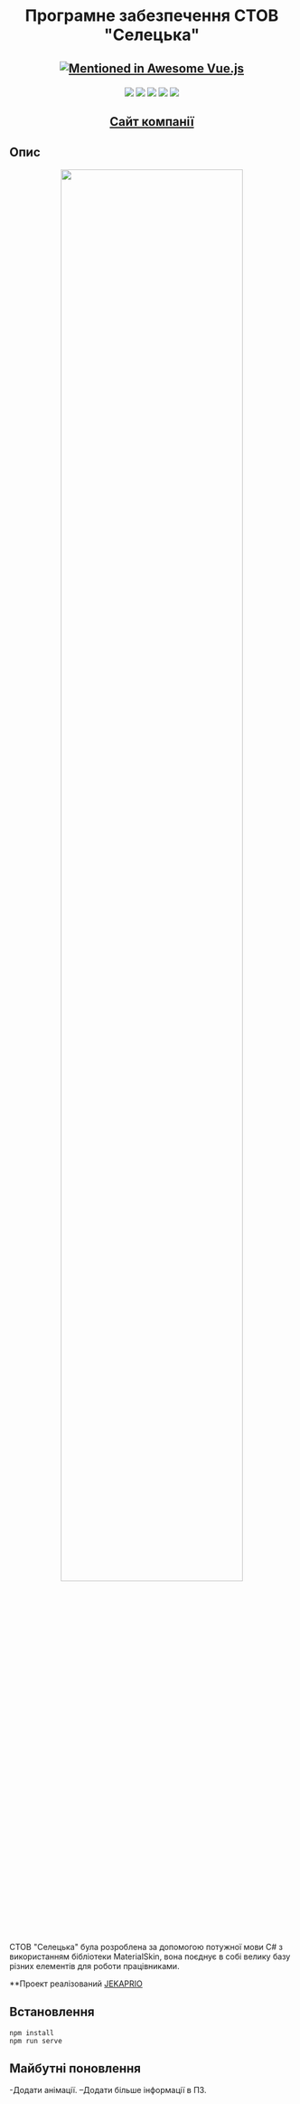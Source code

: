 <h1 align="center">Програмне забезпечення СТОВ "Селецька"</h1>
<h2 align="center">

[![Mentioned in Awesome Vue.js](https://awesome.re/mentioned-badge.svg)](https://github.com/vuejs/awesome-vue)

</h2>

<p align="center">
  
<img src="https://img.shields.io/github/issues/Jekaprio/Diplom">

<img src="https://img.shields.io/tokei/lines/github/Jekaprio/Diplom" >

<img src="https://img.shields.io/github/checks-status/Jekaprio/Diplom/%D0%A1%D0%B5%D0%BB%D0%B5%D1%86%D1%8C%D0%BA%D0%B0">

<img src="https://img.shields.io/github/commit-activity/w/Jekaprio/Diplom" >

<img src="https://img.shields.io/github/repo-size/Jekaprio/Diplom">

</p>

<h2 align="center"><a  href="http://firmagro.ua.xsph.ru">Сайт компанії</a></h2>


## Опис

<p align="center">
<img src="https://media.giphy.com/media/7OWdOQupgCClrZb19P/giphy.gif" width="80%"></p>

СТОВ "Селецька" була розроблена за допомогою потужної мови C# з використанням бібліотеки MaterialSkin, вона поєднує в собі велику базу різних елементів для роботи працівниками. 

**Проект реалізований [JEKAPRIO](https://github.com/Jekaprio)

## Встановлення 

```
npm install
npm run serve
```

## Майбутні поновлення

-Додати анімації.
–Додати більше інформації в ПЗ.


